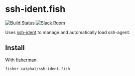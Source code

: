 # ssh-ident.fish

[![Build Status][travis-badge]][travis-link]
[![Slack Room][slack-badge]][slack-link]


Uses [ssh-ident](https://github.com/ccontavalli/ssh-ident) to manage and automatically load ssh-agent.

## Install

With [fisherman]

```
fisher catphat/ssh-ident.fish
```

[travis-link]: https://travis-ci.org/catphat/ssh-ident.fish
[travis-badge]: https://img.shields.io/travis/CatPhat/ssh-ident.fish.svg
[slack-link]: https://fisherman-wharf.herokuapp.com
[slack-badge]: https://fisherman-wharf.herokuapp.com/badge.svg
[fisherman]: https://github.com/fisherman/fisherman
